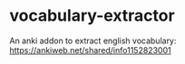 # vocabulary-extractor

An anki addon to extract english vocabulary: https://ankiweb.net/shared/info1152823001

